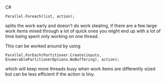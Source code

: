 C#
```
Parallel.Foreach(list, action);
```
splits the work early and doesn't do work stealing, if there are a few large work items mixed through a lot of quick ones you might end up with a lot of time being spent only working on one thread.

This can be worked around by using
```
Parallel.ForEach(Partitioner.Create(inputs, EnumerablePartitionerOptions.NoBuffering), action);
```
which will keep more threads busy when work items are differently sized but can be less efficient if the action is tiny.
